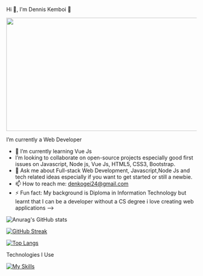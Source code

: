 Hi 👋, I'm Dennis Kemboi 🤝

  
  <img src="https://komarev.com/ghpvc/?username=Developer-Dennis&style=flat-square&color=blue" alt=""/>

  
  <div align="center">
  <img src="https://media.giphy.com/media/dWesBcTLavkZuG35MI/giphy.gif" width="600" height="300"/>
</div>

  I’m currently a Web Developer 
- 🌱 I’m currently learning Vue Js
- I’m looking to collaborate on open-source projects especially good first issues on Javascript, Node js, Vue Js, HTML5, CSS3, Bootstrap.
- 💬 Ask me about Full-stack Web Development, Javascript,Node Js and tech related ideas especially if you want to get started or still a newbie.
- 📫 How to reach me: denkogei24@gmail.com 
- ⚡ Fun fact: My background is Diploma in Information Technology but learnt that I can be a developer without a CS degree
i love creating web applications
-->




![Anurag's GitHub stats](https://github-readme-stats.vercel.app/api?username=anuraghazra&hide=contribs,prs)



[![GitHub Streak](http://github-readme-streak-stats.herokuapp.com?username=Developer-Dennis&theme=dark&background=000000)](https://git.io/streak-stats)


[![Top Langs](https://github-readme-stats.vercel.app/api/top-langs/?username=Developer-Dennis&layout=compact&theme=vision-friendly-dark)](https://github.com/anuraghazra/github-readme-stats)


Technologies I Use

[![My Skills](https://skills.thijs.gg/icons?i=html,css,javascript,nodejs,vue,mysql,ejs&theme=dark)](https://skills.thijs.gg)


